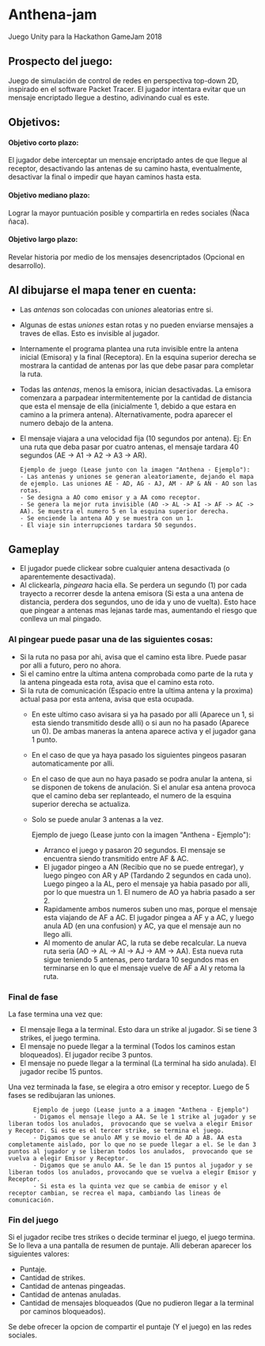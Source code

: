 # Anthena-jam
Juego Unity para la Hackathon GameJam 2018

## Prospecto del juego:
Juego de simulación de control de redes en perspectiva top-down 2D, inspirado en el software Packet Tracer. El jugador intentara evitar que un mensaje encriptado llegue a destino, adivinando cual es este.

## Objetivos:
#### Objetivo corto plazo:
El jugador debe interceptar un mensaje encriptado antes de que llegue al receptor, desactivando las antenas de su camino hasta, eventualmente, desactivar la final o impedir que hayan caminos hasta esta. 

#### Objetivo mediano plazo:
Lograr la mayor puntuación posible y compartirla en redes sociales (Ñaca ñaca).

#### Objetivo largo plazo:
Revelar historia por medio de los mensajes desencriptados (Opcional en desarrollo).

## Al dibujarse el mapa tener en cuenta:
- Las _antenas_ son colocadas con _uniones_ aleatorias entre si.
- Algunas de estas _uniones_ estan rotas y no pueden enviarse mensajes a traves de ellas. Esto es invisible al jugador.
- Internamente el programa plantea una ruta invisible entre la antena inicial (Emisora) y la final (Receptora). En la esquina superior derecha se mostrara la cantidad de antenas por las que debe pasar para completar la ruta.
- Todas las _antenas_, menos la emisora, inician desactivadas. La emisora comenzara a parpadear intermitentemente por la cantidad de        distancia que esta el mensaje de ella (inicialmente 1, debido a que estara en camino a la primera antena). Alternativamente, podra      aparecer el numero debajo de la antena.
- El mensaje viajara a una velocidad fija (10 segundos por antena). Ej: En una ruta que deba pasar por cuatro antenas, el mensaje tardara 40 segundos (AE -> A1 -> A2 -> A3 -> AR).

      Ejemplo de juego (Lease junto con la imagen "Anthena - Ejemplo"):
      - Las antenas y uniones se generan aleatoriamente, dejando el mapa de ejemplo. Las uniones AE - AD, AG - AJ, AM - AP & AN - AO son las rotas.
      - Se designa a AO como emisor y a AA como receptor. 
      - Se genera la mejor ruta invisible (AO -> AL -> AI -> AF -> AC -> AA). Se muestra el numero 5 en la esquina superior derecha.
      - Se enciende la antena AO y se muestra con un 1.
      - El viaje sin interrupciones tardara 50 segundos.

## Gameplay
- El jugador puede clickear sobre cualquier antena desactivada (o aparentemente desactivada). 
- Al clickearla, _pingeara_ hacia ella. Se perdera un segundo (1) por cada trayecto a recorrer desde la antena emisora (Si esta a una antena de distancia, perdera dos segundos, uno de ida y uno de vuelta). Esto hace que pingear a antenas mas lejanas tarde mas, aumentando el riesgo que conlleva un mal pingado.
### Al pingear puede pasar una de las siguientes cosas:   
 - Si la ruta no pasa por ahi, avisa que el camino esta libre. Puede pasar por alli a futuro, pero no ahora.
 - Si el camino entre la ultima antena comprobada como parte de la ruta y la antena pingeada esta rota, avisa que el camino esta roto.
 - Si la ruta de comunicación (Espacio entre la ultima antena y la proxima) actual pasa por esta antena, avisa que esta ocupada.
   - En este ultimo caso avisara si ya ha pasado por alli (Aparece un 1, si esta siendo transmitido desde alli) o si aun no ha pasado        (Aparece un 0). De ambas maneras la antena aparece activa y el jugador gana 1 punto.
   - En el caso de que ya haya pasado los siguientes pingeos pasaran automaticamente por alli.
   - En el caso de que aun no haya pasado se podra anular la antena, si se disponen de tokens de anulación. Si el anular esa antena provoca que el camino deba ser replanteado, el numero de la esquina superior derecha se actualiza.
    - Solo se puede anular 3 antenas a la vez.
    
         Ejemplo de juego (Lease junto con la imagen "Anthena - Ejemplo"):
         - Arranco el juego y pasaron 20 segundos. El mensaje se encuentra siendo transmitido entre AF & AC.
         - El jugador pingeo a AN (Recibio que no se puede entregar), y luego pingeo con AR y AP (Tardando 2 segundos en cada uno). Luego pingeo a la AL, pero el mensaje ya habia pasado por alli, por lo que muestra un 1. El numero de AO ya habria pasado a ser 2.
         - Rapidamente ambos numeros suben uno mas, porque el mensaje esta viajando de AF a AC. El jugador pingea a AF y a AC, y luego anula AD (en una confusion) y AC, ya que el mensaje aun no llego alli.
         - Al momento de anular AC, la ruta se debe recalcular. La nueva ruta seria (AO -> AL -> AI -> AJ -> AM -> AA). Esta nueva ruta sigue teniendo 5 antenas, pero tardara 10 segundos mas en terminarse en lo que el mensaje vuelve de AF a AI y retoma la ruta.

### Final de fase
La fase termina una vez que:
- El mensaje llega a la terminal. Esto dara un strike al jugador. Si se tiene 3 strikes, el juego termina.
- El mensaje no puede llegar a la terminal (Todos los caminos estan bloqueados). El jugador recibe 3 puntos.
- El mensaje no puede llegar a la terminal (La terminal ha sido anulada). El jugador recibe 15 puntos.

Una vez terminada la fase, se elegira a otro emisor y receptor. Luego de 5 fases se redibujaran las uniones.

           Ejemplo de juego (Lease junto a a imagen "Anthena - Ejemplo")
           - Digamos el mensaje llego a AA. Se le 1 strike al jugador y se liberan todos los anulados,  provocando que se vuelva a elegir Emisor y Receptor. Si este es el tercer strike, se termina el juego.
           - Digamos que se anulo AM y se movio el de AD a AB. AA esta completamente aislado, por lo que no se puede llegar a el. Se le dan 3 puntos al jugador y se liberan todos los anulados,  provocando que se vuelva a elegir Emisor y Receptor.
           - Digamos que se anulo AA. Se le dan 15 puntos al jugador y se liberan todos los anulados, provocando que se vuelva a elegir Emisor y Receptor.
           - Si esta es la quinta vez que se cambia de emisor y el receptor cambian, se recrea el mapa, cambiando las lineas de comunicación.

### Fin del juego
Si el jugador recibe tres strikes o decide terminar el juego, el juego termina. Se lo lleva a una pantalla de resumen de puntaje. Alli deberan aparecer los siguientes valores:
 - Puntaje.
 - Cantidad de strikes.
 - Cantidad de antenas pingeadas.
 - Cantidad de antenas anuladas.
 - Cantidad de mensajes bloqueados (Que no pudieron llegar a la terminal por caminos bloqueados).
 
 Se debe ofrecer la opcion de compartir el puntaje (Y el juego) en las redes sociales.
